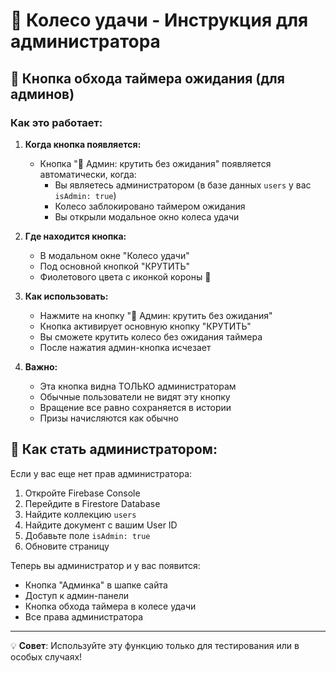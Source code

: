 # 🎰 Колесо удачи - Инструкция для администратора

## 👑 Кнопка обхода таймера ожидания (для админов)

### Как это работает:

1. **Когда кнопка появляется:**
   - Кнопка "👑 Админ: крутить без ожидания" появляется автоматически, когда:
     - Вы являетесь администратором (в базе данных `users` у вас `isAdmin: true`)
     - Колесо заблокировано таймером ожидания
     - Вы открыли модальное окно колеса удачи

2. **Где находится кнопка:**
   - В модальном окне "Колесо удачи"
   - Под основной кнопкой "КРУТИТЬ"
   - Фиолетового цвета с иконкой короны 👑

3. **Как использовать:**
   - Нажмите на кнопку "👑 Админ: крутить без ожидания"
   - Кнопка активирует основную кнопку "КРУТИТЬ"
   - Вы сможете крутить колесо без ожидания таймера
   - После нажатия админ-кнопка исчезает

4. **Важно:**
   - Эта кнопка видна ТОЛЬКО администраторам
   - Обычные пользователи не видят эту кнопку
   - Вращение все равно сохраняется в истории
   - Призы начисляются как обычно

## 🔧 Как стать администратором:

Если у вас еще нет прав администратора:

1. Откройте Firebase Console
2. Перейдите в Firestore Database
3. Найдите коллекцию `users`
4. Найдите документ с вашим User ID
5. Добавьте поле `isAdmin: true`
6. Обновите страницу

Теперь вы администратор и у вас появится:
- Кнопка "Админка" в шапке сайта
- Доступ к админ-панели
- Кнопка обхода таймера в колесе удачи
- Все права администратора

---

💡 **Совет**: Используйте эту функцию только для тестирования или в особых случаях!

